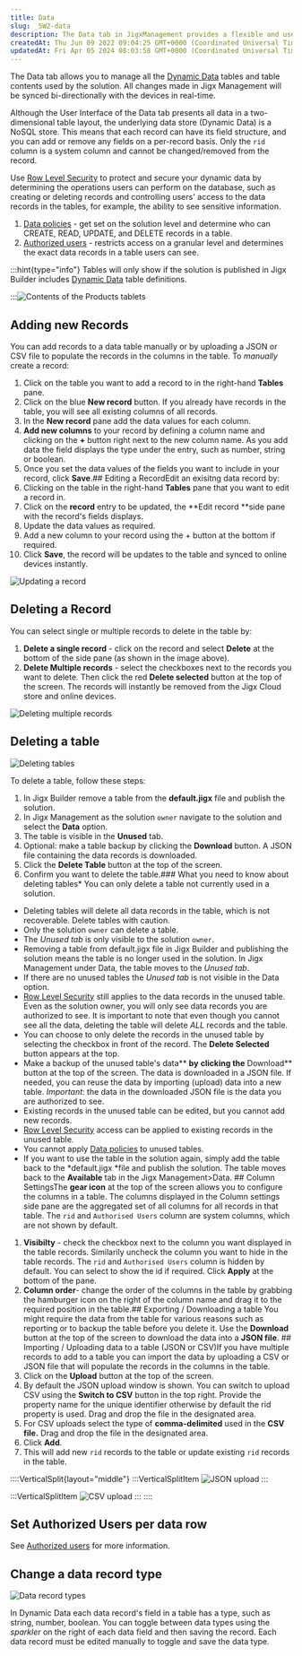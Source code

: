 ```yaml
---
title: Data
slug: _5W2-data
description: The Data tab in JigxManagement provides a flexible and user-friendly interface to manage dynamic data tables. Users can easily add or upload records, edit or delete existing ones, and configure column settings. This document explains the capabilities of t
createdAt: Thu Jun 09 2022 09:04:25 GMT+0000 (Coordinated Universal Time)
updatedAt: Fri Apr 05 2024 08:03:58 GMT+0000 (Coordinated Universal Time)
---
```


The Data tab allows you to manage all the [Dynamic Data](<./../../Building Apps with Jigx/Data/Data Providers/Dynamic Data.md>) tables and table contents used by the solution. All changes made in Jigx Management will be synced bi-directionally with the devices in real-time. 

Although the User Interface of the Data tab presents all data in a two-dimensional table layout, the underlying data store (Dynamic Data) is a NoSQL store. This means that each record can have its field structure, and you can add or remove any fields on a per-record basis. Only the `rid` column is a system column and cannot be changed/removed from the record.

Use [Row Level Security](<./Row Level Security.md>) to protect and secure your dynamic data by determining the operations users can perform on the database, such as creating or deleting records and controlling users' access to the data records in the tables, for example, the ability to see sensitive information.
 1. [Data policies](<./Row Level Security/Data policies.md>) - get set on the solution level and determine who can CREATE, READ, UPDATE, and DELETE records in a table.
 2. [Authorized users](<./Row Level Security/Authorized users.md>) - restricts access on a granular level and determines the exact data records in a table users can see. 

:::hint{type="info"}
Tables will only show if the solution is published in Jigx Builder includes [Dynamic Data](<./../../Building Apps with Jigx/Data/Data Providers/Dynamic Data.md>) table definitions.

:::![Contents of the Products tablets](https://archbee-image-uploads.s3.amazonaws.com/x7vdIDH6-ScTprfmi2XXX/vLG_i97La3Jsm2i2VwFP9_jm-datal.png "Contents of the Products table")

## Adding new Records
You can add records to a data table manually or by uploading a JSON or CSV file to populate the records in the columns in the table. To *manually* create a record:
1. Click on the table you want to add a record to in the right-hand **Tables** pane.
2. Click on the blue **New record** button. If you already have records in the table, you will see all existing columns of all records.&#x20;
3. In the **New record** pane add the data values for each column.&#x20;
4. **Add new columns** to your record by defining a column name and clicking on the **+** button right next to the new column name. As you add data the field displays the type under the entry, such as number, string or boolean.
5. Once you set the data values of the fields you want to include in your record, click **Save**.## Editing a RecordEdit an exisitng data record by:
1. Clicking on the table in the right-hand **Tables** pane that you want to edit a record in.
2. Click on the **record** entry to be updated, the **Edit record **side pane with the record's fields displays.&#x20;
3. Update the data values as required.&#x20;
4. &#x20;Add a new column to your record using the + button at the bottom if required.&#x20;
5. Click **Save**, the record will be updates to the table and synced to online devices instantly.

![Updating a record](https://archbee-image-uploads.s3.amazonaws.com/x7vdIDH6-ScTprfmi2XXX/OyK-D-REpra9E-gAgWZ_w_jm-editdatal.png "Updating a record")

## Deleting a Record
You can select single or multiple records to delete in the table by:
1) **Delete a single record** - click on the record and select **Delete** at the bottom of the side pane (as shown in the image above).
2) **Delete Multiple records** - select the checkboxes next to the records you want to delete. Then click the red **Delete selected** button at the top of the screen. The records will instantly be removed from the Jigx Cloud store and online devices.

![Deleting multiple records](https://archbee-image-uploads.s3.amazonaws.com/x7vdIDH6-ScTprfmi2XXX/OPX2ZoWZTBXuFkdaOmsSM_jm-deletedatal.png "Deleting multiple records")
## Deleting a table

![Deleting tables](https://archbee-image-uploads.s3.amazonaws.com/x7vdIDH6-ScTprfmi2XXX/rZrpBiZnyf1AO6qI-GR3h_jm-delete-dd-tables.png "Deleting tables")

To delete a table, follow these steps:
1. In Jigx Builder remove a table from the **default.jigx** file and publish the solution.
2. In  Jigx Management  as the solution `owner` navigate to the solution and select the **Data** option.
3. The table is visible in the **Unused** tab.
4. Optional: make a table backup by clicking the **Download** button. A JSON file containing the data records is downloaded.
5. Click the **Delete Table** button at the top of the screen.
6. Confirm you want to delete the table.### What you need to know about deleting tables* You can only delete a table not currently used in a solution.&#x20;
* Deleting tables will delete all data records in the table, which is not recoverable. Delete tables with caution.&#x20;
* Only the solution `owner` can delete a table.
* The *Unused tab* is only visible to the solution `owner`.&#x20;
* Removing a table from default.jigx file in Jigx Builder and publishing the solution means the table is no longer used in the solution. In  Jigx Management under Data, the table moves to the *Unused tab*.
* &#x20;If there are no unused tables the *Unused tab* is not visible in the Data option.
* [Row Level Security](docId\:xy4a9JXqIEBPICKan-N0M) still applies to the data records in the unused table. Even as the solution owner, you will only see data records you are authorized to see. It is important to note that even though you cannot see all the data, deleting the table will delete *ALL* records and the table.
* You can choose to only delete the records in the unused table by selecting the checkbox in front of the record. The **Delete Selected** button appears at the top.
* Make a backup of the unused table's data** **by** **clicking the** Download** button at the top of the screen. The data is downloaded in a JSON file. If needed, you can reuse the data by importing (upload) data into a new table. *Important*: the data in the downloaded JSON file is the data you are authorized to see.
* Existing records in the unused table can be edited, but you cannot add new records.
* [Row Level Security](docId\:xy4a9JXqIEBPICKan-N0M) access can be applied to existing records in the unused table.
* You cannot apply [Data policies](docId\:es3EARyGcuVJpv8KFQDx4) to unused tables.
* If you want to use the table in the solution again, simply add the table back to the *default.jigx *file and publish the solution. The table moves back to the **Available** tab in the Jigx Management>Data.&#x20;## Column SettingsThe **gear icon** at the top of the screen allows you to configure the columns in a table. The columns displayed in the Column settings side pane are the aggregated set of all columns for all records in that table. The `rid` and `Authorised Users` column are system columns, which are not shown by default.
 1. **Visibilty** - check the checkbox next  to the column you want displayed in the table records. Similarily uncheck the column you want to hide in the table records. The `rid` and `Authorised Users` column is hidden by default. You can select to show the id if required. Click **Apply** at the bottom of the pane.
2. **Column order**- change the order of the columns in the table by grabbing the hamburger icon on the right of the column name and drag it to the required position in the table.## Exporting / Downloading a table&#x20;You might require the data from the table for various reasons such as reporting or to backup the table before you delete it. Use the **Download** button at the top of the screen to download the data into a **JSON file**. ## Importing / Uploading data to a table (JSON or CSV)If you have multiple records to add to a table you can import the data by uploading a CSV or JSON file that will populate the records in the columns in the table. 
1. Click on the **Upload** button at the top of the screen.
2. By default the JSON upload window is shown. You can switch to upload CSV using the **Switch to CSV** button in the top right. Provide the property name for the unique identifier otherwise by default the rid property is used. Drag and drop the file in the designated area.&#x20;
3. For CSV uploads select the type of **comma-delimited** used in the **CSV file.** Drag and drop the file in the designated area.&#x20;
4. Click **Add**.
5. This will add new `rid` records to the table or update existing `rid` records in the table.

::::VerticalSplit{layout="middle"}
:::VerticalSplitItem
![JSON upload](https://archbee-image-uploads.s3.amazonaws.com/x7vdIDH6-ScTprfmi2XXX/efNld6uIk2ZFcnXO3osn-_jm-jsonupload.png "JSON upload")
:::

:::VerticalSplitItem
![CSV upload](https://archbee-image-uploads.s3.amazonaws.com/x7vdIDH6-ScTprfmi2XXX/h1PYzElvGBREbM6qfG5Pb_jm-csvupload.png "CSV upload")
:::
::::
## Set Authorized Users per data row
See [Authorized users](<./Row Level Security/Authorized users.md>) for more information.
## Change a data record type

![Data record types](https://archbee-image-uploads.s3.amazonaws.com/x7vdIDH6-ScTprfmi2XXX/cty9dl5ipKSbOno8I_7B5_jm-sparklerdd.gif "Data record types")

In Dynamic Data each data record's field in a table has a type, such as string, number, boolean. You can toggle between data types using the *sparkler* on the right of each data field and then saving the record. Each data record must be edited manually to toggle and save the data type.
